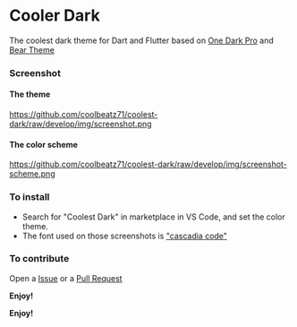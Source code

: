 # Cooler Dark

The coolest dark theme for Dart and Flutter based on [One Dark Pro](https://marketplace.visualstudio.com/items?itemName=zhuangtongfa.Material-theme) and [Bear Theme](https://marketplace.visualstudio.com/items?itemName=dahong.theme-bear)

### Screenshot

#### The theme

https://github.com/coolbeatz71/coolest-dark/raw/develop/img/screenshot.png

#### The color scheme

https://github.com/coolbeatz71/coolest-dark/raw/develop/img/screenshot-scheme.png

### To install

- Search for "Coolest Dark" in marketplace in VS Code, and set the color theme.
- The font used on those screenshots is ["cascadia code"](https://github.com/microsoft/cascadia-code/releases)

### To contribute

Open a [Issue](https://github.com/coolbeatz71/coolest-dark/issues) or a [Pull Request](https://github.com/coolbeatz71/coolest-dark)

**Enjoy!**

**Enjoy!**
